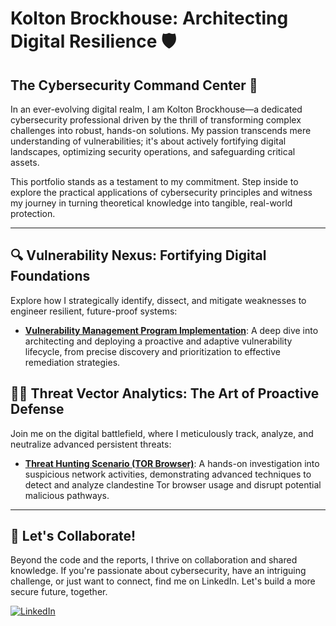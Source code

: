 # Kolton Brockhouse: Architecting Digital Resilience 🛡️

## The Cybersecurity Command Center 🚀

In an ever-evolving digital realm, I am Kolton Brockhouse—a dedicated cybersecurity professional driven by the thrill of transforming complex challenges into robust, hands-on solutions. My passion transcends mere understanding of vulnerabilities; it's about actively fortifying digital landscapes, optimizing security operations, and safeguarding critical assets.

This portfolio stands as a testament to my commitment. Step inside to explore the practical applications of cybersecurity principles and witness my journey in turning theoretical knowledge into tangible, real-world protection.

---

## 🔍 Vulnerability Nexus: Fortifying Digital Foundations

Explore how I strategically identify, dissect, and mitigate weaknesses to engineer resilient, future-proof systems:

-   **[Vulnerability Management Program Implementation](https://github.com/koltonbrockhouse/vulnerability-management-program)**: A deep dive into architecting and deploying a proactive and adaptive vulnerability lifecycle, from precise discovery and prioritization to effective remediation strategies.

## 🕵️‍♂️ Threat Vector Analytics: The Art of Proactive Defense

Join me on the digital battlefield, where I meticulously track, analyze, and neutralize advanced persistent threats:

-   **[Threat Hunting Scenario (TOR Browser)](https://github.com/koltonbrockhouse/threat-hunting-senario-tor)**: A hands-on investigation into suspicious network activities, demonstrating advanced techniques to detect and analyze clandestine Tor browser usage and disrupt potential malicious pathways.

<hr/>

## 🤝 Let's Collaborate!

Beyond the code and the reports, I thrive on collaboration and shared knowledge. If you're passionate about cybersecurity, have an intriguing challenge, or just want to connect, find me on LinkedIn. Let's build a more secure future, together.

[![LinkedIn](https://cdn.jsdelivr.net/npm/simple-icons@v3/icons/linkedin.svg)][linkedin]

[linkedin]: https://linkedin.com/in/kolton-brockhouse-08b552158/
